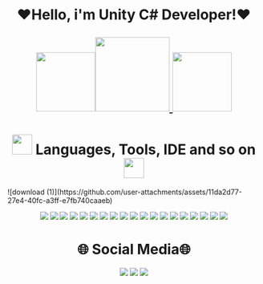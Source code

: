 
<h1 align="center">
❤️Hello, i'm Unity C# Developer!❤️

  <a href="#"><img src="https://media.tenor.com/wCf-QCRfwmkAAAAi/%D0%BA%D0%BE%D1%82%D0%B8%D0%BA-playing-guitar.gif" width="118"><a href="#"><img src="https://media.tenor.com/wCf-QCRfwmkAAAAi/%D0%BA%D0%BE%D1%82%D0%B8%D0%BA-playing-guitar.gif" width="148">
  <a href="#"><img src="https://media.tenor.com/wCf-QCRfwmkAAAAi/%D0%BA%D0%BE%D1%82%D0%B8%D0%BA-playing-guitar.gif" width="118"></a>
</h3>
<h1 align="center">
  <a href="#"><img src="https://media1.tenor.com/m/nisaHYy8yAYAAAAd/besito-catlove.gif" width="40"></a> Languages, Tools, IDE and so on <a href="#"><img src="https://media1.tenor.com/m/nisaHYy8yAYAAAAd/besito-catlove.gif" width="40"></a>
</h3>
 ![download (1)](https://github.com/user-attachments/assets/11da2d77-27e4-40fc-a3ff-e7fb740caaeb)
<p align="center">
    <a href="#"><img src="https://img.shields.io/badge/C%23-5C2D91?style=for-the-badge&logo=c-sharp&logoColor=white" /></a>
    <a href="#"><img src="https://img.shields.io/badge/.dotnet-5C2D91?style=for-the-badge&logo=.net&logoColor=white"/></a>
    <a href="#"><img src="https://img.shields.io/badge/HTML-FF6A00?style=for-the-badge&logo=html5&logoColor=white"/></a>
    <a href="#"><img src="https://img.shields.io/badge/CSS-0C5DA5?&style=for-the-badge&logo=css3&logoColor=white"/></a>
    <a href="#"><img src="https://img.shields.io/badge/Python-408DD2?style=for-the-badge&logo=python&logoColor=ffdd54"/></a>
    <a href="#"><img src="https://img.shields.io/badge/markdown-%23000000.svg?style=for-the-badge&logo=markdown&logoColor=white"/></a>
    <a href="#"><img src="https://img.shields.io/badge/Unity-100000?style=for-the-badge&logo=unity&logoColor=white"/></a>
    <a href="#"><img src="https://img.shields.io/badge/GIT-E44C30?style=for-the-badge&logo=git&logoColor=white"/></a>
    <a href="#"><img src="https://img.shields.io/badge/GitHub-100000?style=for-the-badge&logo=github&logoColor=white"/></a>
    <a href="#"><img src="https://img.shields.io/badge/Rider-000000?style=for-the-badge&logo=Rider&logoColor=red"/></a>
    <a href="#"><img src="https://img.shields.io/badge/PyCharm-000000.svg?&style=for-the-badge&logo=PyCharm&logoColor=green"/></a>
    <a href="#"><img src="https://img.shields.io/badge/Visual_Studio-5C2D91?style=for-the-badge&logo=visual%20studio&logoColor=white"/></a>
    <a href="#"><img src="https://img.shields.io/badge/Visual_Studio_Code-0078D4?style=for-the-badge&logo=visual%20studio%20code&logoColor=white"/></a>
    <a href="#"><img src="https://img.shields.io/badge/Windows-0078D6?style=for-the-badge&logo=windows&logoColor=white"/></a>
    <a href="#"><img src="https://img.shields.io/badge/mac%20os-000000?style=for-the-badge&logo=apple&logoColor=white"/></a>
    <a href="#"><img src="https://img.shields.io/badge/Ubuntu-E95420?style=for-the-badge&logo=ubuntu&logoColor=white"/></a>
    <a href="#"><img src="https://img.shields.io/badge/Arch_Linux-1793D1?style=for-the-badge&logo=arch-linux&logoColor=white"/></a>
    <a href="#"><img src="https://img.shields.io/badge/Android-3DDC84?style=for-the-badge&logo=android&logoColor=white"/></a>
    <a href="#"><img src="https://img.shields.io/badge/iOS-000000?style=for-the-badge&logo=ios&logoColor=white"/></a>
</p>
<h1 align="center">
🌐 Social Media🌐
</h3>

<p align="center">
    <a href="#"><img src="https://img.shields.io/badge/-Twitter-090909?style=for-the-badge&logo=X&logoColor=FFFFFF"/></a>
    <a href="#"><img src="https://img.shields.io/badge/-Telegram-090909?style=for-the-badge&logo=telegram&logoColor=27A0D9"/></a>
    <a href="#"><img src="https://img.shields.io/badge/-YouTube-090909?style=for-the-badge&logo=YouTube&logoColor=FF0000"/></a>
</p>
<h1 align="center">
